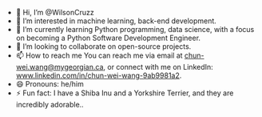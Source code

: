 - 👋 Hi, I’m @WilsonCruzz
- 👀 I’m interested in machine learning, back-end development.
- 🌱 I’m currently learning Python programming, data science, with a focus on becoming a Python Software Development Engineer.
- 💞️ I’m looking to collaborate on open-source projects.
- 📫 How to reach me You can reach me via email at chun-wei.wang@mygeorgian.ca, or connect with me on LinkedIn: www.linkedin.com/in/chun-wei-wang-9ab9981a2.
- 😄 Pronouns: he/him
- ⚡ Fun fact: I have a Shiba Inu and a Yorkshire Terrier, and they are incredibly adorable..
